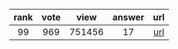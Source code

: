 
| rank | vote | view | answer | url |
|:-:|:-:|:-:|:-:|:-:|
|99|969|751456|17| [url](http://stackoverflow.com/questions/2846653/how-to-use-threading-in-python) |
